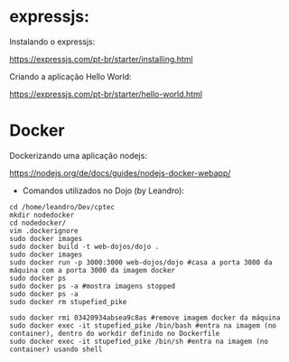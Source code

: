 # expressjs:

Instalando o expressjs:

https://expressjs.com/pt-br/starter/installing.html

Criando a aplicação Hello World:

https://expressjs.com/pt-br/starter/hello-world.html

# Docker

Dockerizando uma aplicação nodejs: 

https://nodejs.org/de/docs/guides/nodejs-docker-webapp/

- Comandos utilizados no Dojo (by Leandro):
```
cd /home/leandro/Dev/cptec
mkdir nodedocker
cd nodedocker/
vim .dockerignore
sudo docker images
sudo docker build -t web-dojos/dojo .
sudo docker images
sudo docker run -p 3000:3000 web-dojos/dojo #casa a porta 3000 da máquina com a porta 3000 da imagem docker
sudo docker ps
sudo docker ps -a #mostra imagens stopped
sudo docker ps -a
sudo docker rm stupefied_pike

sudo docker rmi 03420934absea9c8as #remove imagem docker da máquina
sudo docker exec -it stupefied_pike /bin/bash #entra na imagem (no container), dentro do workdir definido no Dockerfile
sudo docker exec -it stupefied_pike /bin/sh #entra na imagem (no container) usando shell
```



